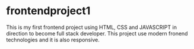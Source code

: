 # frontendproject1
This is my first frontend project using HTML, CSS and JAVASCRIPT in direction to become full stack developer. This project use modern fronend technologies and it is also responsive.
